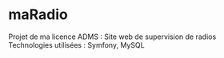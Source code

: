 # maRadio

Projet de ma licence ADMS : Site web de supervision de radios 
Technologies utilisées : Symfony, MySQL
